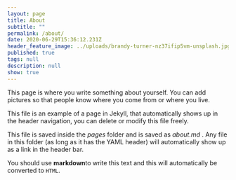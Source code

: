 ```yaml
---
layout: page
title: About
subtitle: ""
permalink: /about/
date: 2020-06-29T15:36:12.231Z
header_feature_image: ../uploads/brandy-turner-nz37ifip5vm-unsplash.jpg
published: true
tags: null
description: null
show: true
---
```


This page is where you write something about yourself. You can add pictures so that people know where you come from or where you live.

This file is an example of a page in Jekyll, that automatically shows up in the header navigation, you can delete or modify this file freely.

This file is saved inside the _pages_ folder and is saved as _about.md_ . Any file in this folder (as long as it has  the YAML header) will automatically show up as a link in the header bar.

You should use **markdown**to write this text and this will automatically be converted to `HTML`.
